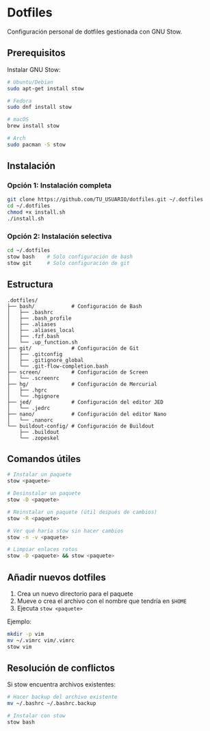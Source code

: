# Dotfiles

Configuración personal de dotfiles gestionada con GNU Stow.

## Prerequisitos

Instalar GNU Stow:

```bash
# Ubuntu/Debian
sudo apt-get install stow

# Fedora
sudo dnf install stow

# macOS
brew install stow

# Arch
sudo pacman -S stow
```

## Instalación

### Opción 1: Instalación completa

```bash
git clone https://github.com/TU_USUARIO/dotfiles.git ~/.dotfiles
cd ~/.dotfiles
chmod +x install.sh
./install.sh
```

### Opción 2: Instalación selectiva

```bash
cd ~/.dotfiles
stow bash    # Solo configuración de bash
stow git     # Solo configuración de git
```

## Estructura

```
.dotfiles/
├── bash/            # Configuración de Bash
│   ├── .bashrc
│   ├── .bash_profile
│   ├── .aliases
│   ├── .aliases_local
│   ├── .fzf.bash
│   └── .up_function.sh
├── git/             # Configuración de Git
│   ├── .gitconfig
│   ├── .gitignore_global
│   └── .git-flow-completion.bash
├── screen/          # Configuración de Screen
│   └── .screenrc
├── hg/              # Configuración de Mercurial
│   ├── .hgrc
│   └── .hgignore
├── jed/             # Configuración del editor JED
│   └── .jedrc
├── nano/            # Configuración del editor Nano
│   └── .nanorc
└── buildout-config/ # Configuración de Buildout
    ├── .buildout
    └── .zopeskel
```

## Comandos útiles

```bash
# Instalar un paquete
stow <paquete>

# Desinstalar un paquete
stow -D <paquete>

# Reinstalar un paquete (útil después de cambios)
stow -R <paquete>

# Ver qué haría stow sin hacer cambios
stow -n -v <paquete>

# Limpiar enlaces rotos
stow -D <paquete> && stow <paquete>
```

## Añadir nuevos dotfiles

1. Crea un nuevo directorio para el paquete
2. Mueve o crea el archivo con el nombre que tendría en `$HOME`
3. Ejecuta `stow <paquete>`

Ejemplo:
```bash
mkdir -p vim
mv ~/.vimrc vim/.vimrc
stow vim
```

## Resolución de conflictos

Si stow encuentra archivos existentes:

```bash
# Hacer backup del archivo existente
mv ~/.bashrc ~/.bashrc.backup

# Instalar con stow
stow bash
```
